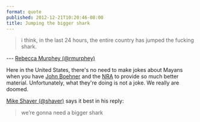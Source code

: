 ```yaml
---
format: quote
published: 2012-12-21T10:20:46-08:00
title: Jumping the bigger shark
---
```

> i think, in the last 24 hours, the entire country has jumped the fucking shark.

--- [Rebecca Murphey (@rmurphey)](https://twitter.com/rmurphey/status/282177044870230017)

Here in the United States, there's no need to make jokes about Mayans when you have [John Boehner](http://tpmdc.talkingpointsmemo.com/2012/12/boehners-plan-b-fail.php) and the [NRA](http://tpmdc.talkingpointsmemo.com/2012/12/wayne-lapierre-newtown-massacre.php) to provide so much better material. Unfortunately, what they're doing is not a joke. We really are doomed.

[Mike Shaver (@shaver)](https://twitter.com/shaver/status/282179099609403392) says it best in his reply:

> we’re gonna need a bigger shark
